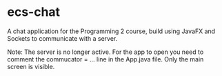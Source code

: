 # ecs-chat
A chat application for the Programming 2 course, build using JavaFX and Sockets to communicate with a server.

Note: The server is no longer active. For the app to open you need to comment the commucator = ... line in the App.java file. Only the main screen is visible.
